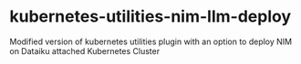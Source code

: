 # kubernetes-utilities-nim-llm-deploy
Modified version of kubernetes utilities plugin with an option to deploy NIM on Dataiku attached Kubernetes Cluster
